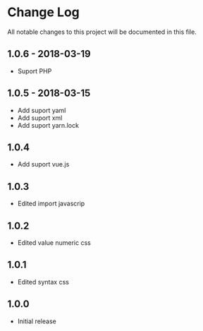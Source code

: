 # Change Log

All notable changes to this project will be documented in this file.

## 1.0.6 - 2018-03-19

* Suport PHP

## 1.0.5 - 2018-03-15

* Add suport yaml
* Add suport xml
* Add suport yarn.lock

## 1.0.4

* Add suport vue.js

## 1.0.3

* Edited import javascrip

## 1.0.2

* Edited value numeric css

## 1.0.1

* Edited syntax css

## 1.0.0

* Initial release

